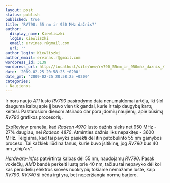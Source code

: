 ```yaml
---
layout: post
status: publish
published: true
title: 'RV790: 55 nm ir 950 MHz dažnis?'
author:
  display_name: Kiewliszki
  login: Kiewliszki
  email: ervinas.r@gmail.com
  url: ''
author_login: Kiewliszki
author_email: ervinas.r@gmail.com
wordpress_id: 3139
wordpress_url: http://localhost/site/new/rv790_55nm_ir_950mhz_daznis_/
date: '2009-02-25 20:58:25 +0200'
date_gmt: '2009-02-25 20:58:25 +0200'
categories:
- Naujienos
---
```

<p>Ir nors naujo <i>ATI</i> lusto <i>RV790</i> pasirodymo data nenumaldomai artėja, iki šiol dauguma kalbų apie jį buvo vien tik gandai, kurie ir taip daugybę kartų keitėsi. Pastarosiom dienom atsirado dar pora įdomių naujienų, apie būsimą <i>RV790</i> grafikos procesorių. </p>
<p><a class="ns" href="http://en.expreview.com/2009/02/23/vote-rv790-is-nothing-more-than-super-super-overclocked-rv770.html">ExpReview</a> praneša, kad <i>Radeon 4970</i> lusto dažnis sieks net 950 MHz - 27% daugiau, nei <i>Radeon 4870</i>. Atminties dažnis liks nepakitęs - 3600 MHz. Teigiama, kad tai pavyks pasiekti dėl itin patobulinto 55 nm gamybos proceso. Tai kažkiek liūdina fanus, kurie buvo įsitikinę, jog <i>RV790</i> bus 40 nm „chip'as“. </p>
<p><a class="ns" href="http://www.hardware-infos.com/news.php?news=2760"><i>Hardware-Infos</i></a> patvirtinta kalbas dėl 55 nm, naudojamų <i>RV790</i>. Pasak vokiečių, <i>AMD</i> bandė perkelti lustą prie 40 nm, tačiau tai nepavyko dėl kol kas perdidelių elektros srovės nuokrypių tokiame nemažame luste, kaip <i>RV790</i>. <i>RV740</i> ši bėda irgi yra, bet neperžiangia normų barjero.   </p>
